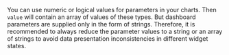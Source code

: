 You can use numeric or logical values for parameters in your charts. Then `value` will contain an array of values of these types. But dashboard parameters are supplied only in the form of strings. Therefore, it is recommended to always reduce the parameter values to a string or an array of strings to avoid data presentation inconsistencies in different widget states.

